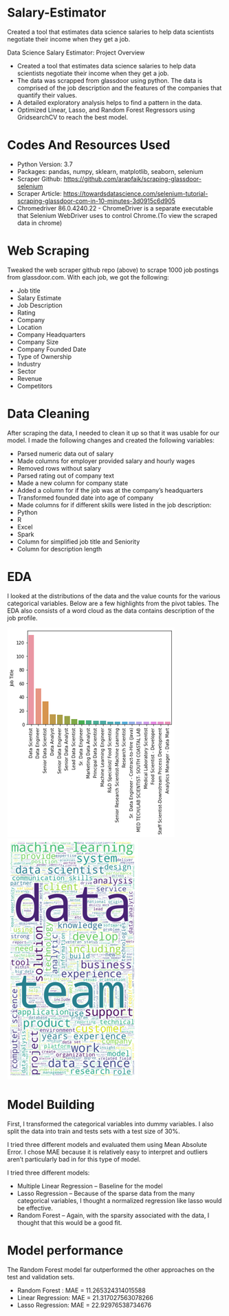 # Salary-Estimator
Created a tool that estimates data science salaries to help data scientists negotiate their income when they get a job.

Data Science Salary Estimator: Project Overview

* Created a tool that estimates data science salaries to help data scientists negotiate their income when they get a job.
* The data was scrapped from glassdoor using python. The data is comprised of the job description and the features of the companies that quantify their values.
* A detailed exploratory analysis helps to find a pattern in the data.
* Optimized Linear, Lasso, and Random Forest Regressors using GridsearchCV to reach the best model.

# Codes And Resources Used
* Python Version: 3.7
* Packages: pandas, numpy, sklearn, matplotlib, seaborn, selenium
* Scraper Github: https://github.com/arapfaik/scraping-glassdoor-selenium
* Scraper Article: https://towardsdatascience.com/selenium-tutorial-scraping-glassdoor-com-in-10-minutes-3d0915c6d905
* Chromedriver 86.0.4240.22 - ChromeDriver is a separate executable that Selenium WebDriver uses to control Chrome.(To view the scraped data in chrome)


# Web Scraping

Tweaked the web scraper github repo (above) to scrape 1000 job postings from glassdoor.com. With each job, we got the following:

* Job title
* Salary Estimate
* Job Description
* Rating
* Company
* Location
* Company Headquarters
* Company Size
* Company Founded Date
* Type of Ownership
* Industry
* Sector
* Revenue
* Competitors

# Data Cleaning

After scraping the data, I needed to clean it up so that it was usable for our model. I made the following changes and created the following variables:

* Parsed numeric data out of salary
* Made columns for employer provided salary and hourly wages
* Removed rows without salary
* Parsed rating out of company text
* Made a new column for company state
* Added a column for if the job was at the company’s headquarters
* Transformed founded date into age of company
* Made columns for if different skills were listed in the job description:
* Python
* R
* Excel
* Spark
* Column for simplified job title and Seniority
* Column for description length

# EDA

I looked at the distributions of the data and the value counts for the various categorical variables. Below are a few highlights from the pivot tables. The EDA also consists of a word cloud as the data contains description of the job profile. 

![](png1.png) 
![](png2.png)
# Model Building

First, I transformed the categorical variables into dummy variables. I also split the data into train and tests sets with a test size of 30%.

I tried three different models and evaluated them using Mean Absolute Error. I chose MAE because it is relatively easy to interpret and outliers aren’t particularly bad in for this type of model.

I tried three different models:

* Multiple Linear Regression – Baseline for the model
* Lasso Regression – Because of the sparse data from the many categorical variables, I thought a normalized regression like lasso would be effective.
* Random Forest – Again, with the sparsity associated with the data, I thought that this would be a good fit.

# Model performance

The Random Forest model far outperformed the other approaches on the test and validation sets.
 

* Random Forest : MAE = 11.265324314015588
* Linear Regression: MAE = 21.317027563078266 
* Lasso Regression: MAE = 22.92976538734676
